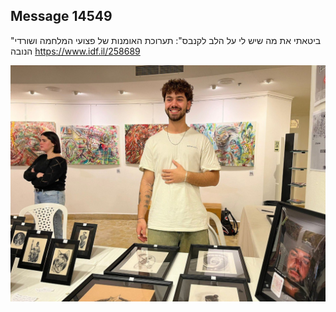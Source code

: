 ## Message 14549

"ביטאתי את מה שיש לי על הלב לקנבס":
תערוכת האומנות של פצועי המלחמה ושורדי הנובה
https://www.idf.il/258689

![Photo](14549/14549_photo.jpg)
